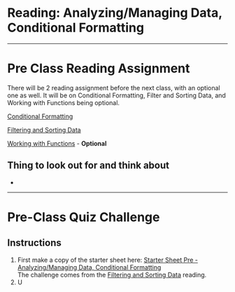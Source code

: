 #  Reading: Analyzing/Managing Data, Conditional Formatting

---
# Pre Class Reading Assignment

There will be 2 reading assignment before the next class, with an optional one as well. It will be on Conditional Formatting, Filter and Sorting Data, and Working with Functions being optional.

 [Conditional Formatting](https://blog.coupler.io/conditional-formatting-google-sheets/)
 
 [Filtering and Sorting Data](https://edu.gcfglobal.org/en/googlespreadsheets/sorting-and-filtering-data/1/)
 
 [Working with Functions](https://edu.gcfglobal.org/en/googlespreadsheets/working-with-functions/1/) - **Optional**
 

## Thing to look out for and think about
- 


---

# Pre-Class Quiz Challenge

## Instructions
1. First make a copy of the starter sheet here: [Starter Sheet Pre - Analyzing/Managing Data, Conditional Formatting](https://docs.google.com/spreadsheets/d/1nHMTqHvprWHruS2jWq81fNMTIU7UjirWh8wV3Ddkvtg/edit?usp=sharing)
   </br> The challenge comes from the [Filtering and Sorting Data](https://edu.gcfglobal.org/en/googlespreadsheets/sorting-and-filtering-data/1/) reading. 
2. U
